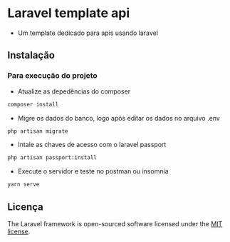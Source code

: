 # Laravel template api

- Um template dedicado para apis usando laravel

## Instalação

### Para execução do projeto
- Atualize as depedências do composer

```sh
composer install
```
- Migre os dados do banco, logo após editar os dados no arquivo .env

```sh
php artisan migrate
```
- Intale as chaves de acesso com o laravel passport

```sh
php artisan passport:install
```

- Execute o servidor e teste no postman ou insomnia
```sh
yarn serve
```
## Licença

The Laravel framework is open-sourced software licensed under the [MIT license](https://opensource.org/licenses/MIT).
